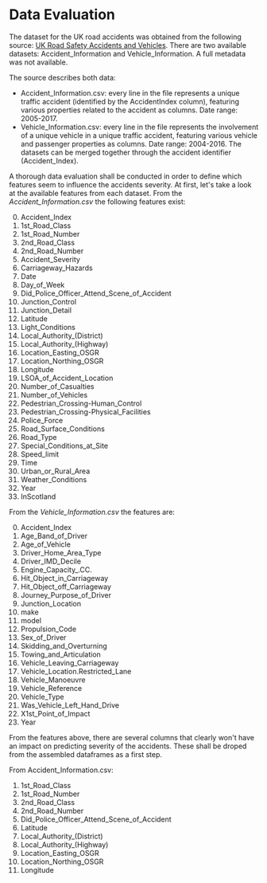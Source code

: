 # Data Evaluation

The dataset for the UK road accidents was obtained from the following source: [UK Road Safety Accidents and Vehicles](https://www.kaggle.com/tsiaras/uk-road-safety-accidents-and-vehicles).
There are two available datasets: Accident_Information and Vehicle_Information. A full metadata was not available.

The source describes both data:
* Accident_Information.csv: every line in the file represents a unique traffic accident (identified by the AccidentIndex column), featuring various properties related to the accident as columns. Date range: 2005-2017.
* Vehicle_Information.csv: every line in the file represents the involvement of a unique vehicle in a unique traffic accident, featuring various vehicle and passenger properties as columns. Date range: 2004-2016.
The datasets can be merged together through the accident identifier (Accident_Index).

A thorough data evaluation shall be conducted in order to define which features seem to influence the accidents severity. At first, let's take a look at the available features from each dataset.
From the *Accident_Information.csv* the following features exist: 

 0. Accident_Index  
 1. 1st_Road_Class  
 2. 1st_Road_Number  
 3. 2nd_Road_Class  
 4. 2nd_Road_Number  
 5. Accident_Severity  
 6. Carriageway_Hazards  
 7. Date  
 8. Day_of_Week  
 9. Did_Police_Officer_Attend_Scene_of_Accident  
10. Junction_Control
11. Junction_Detail  
12. Latitude  
13. Light_Conditions  
14. Local_Authority_(District)  
15. Local_Authority_(Highway)  
16. Location_Easting_OSGR  
17. Location_Northing_OSGR  
18. Longitude  
19. LSOA_of_Accident_Location  
20. Number_of_Casualties  
21. Number_of_Vehicles  
22. Pedestrian_Crossing-Human_Control  
23. Pedestrian_Crossing-Physical_Facilities  
24. Police_Force  
25. Road_Surface_Conditions  
26. Road_Type  
27. Special_Conditions_at_Site  
28. Speed_limit  
29. Time  
30. Urban_or_Rural_Area  
31. Weather_Conditions  
32. Year  
33. InScotland  

From the *Vehicle_Information.csv* the features are:

 0. Accident_Index  
 1. Age_Band_of_Driver  
 2. Age_of_Vehicle  
 3. Driver_Home_Area_Type  
 4. Driver_IMD_Decile  
 5. Engine_Capacity_.CC.  
 6. Hit_Object_in_Carriageway  
 7. Hit_Object_off_Carriageway  
 8. Journey_Purpose_of_Driver  
 9. Junction_Location  
10. make  
11. model  
12. Propulsion_Code  
13. Sex_of_Driver  
14. Skidding_and_Overturning  
15. Towing_and_Articulation  
16. Vehicle_Leaving_Carriageway  
17. Vehicle_Location.Restricted_Lane  
18. Vehicle_Manoeuvre  
19. Vehicle_Reference  
20. Vehicle_Type  
21. Was_Vehicle_Left_Hand_Drive  
22. X1st_Point_of_Impact  
23. Year  

From the features above, there are several columns that clearly won't have an impact on predicting severity of the accidents. These shall be droped from the assembled dataframes as a first step.

From Accident_Information.csv:

 1. 1st_Road_Class  
 2. 1st_Road_Number  
 3. 2nd_Road_Class  
 4. 2nd_Road_Number 
 9. Did_Police_Officer_Attend_Scene_of_Accident  
12. Latitude  
14. Local_Authority_(District)  
15. Local_Authority_(Highway)  
16. Location_Easting_OSGR  
17. Location_Northing_OSGR  
18. Longitude  
